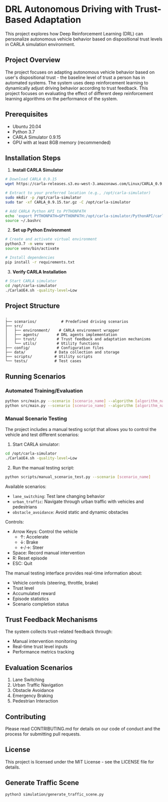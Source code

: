 # DRL Autonomous Driving with Trust-Based Adaptation

This project explores how Deep Reinforcement Learning (DRL) can personalize autonomous vehicle behavior based on dispositional trust levels in CARLA simulation environment.

## Project Overview
The project focuses on adapting autonomous vehicle behavior based on user's dispositional trust - the baseline level of trust a person has in automated systems. The system uses deep reinforcement learning to dynamically adjust driving behavior according to trust feedback. This project focuses on evaluating the effect of different deep reinforcement learning algorithms on the performance of the system.

## Prerequisites
- Ubuntu 20.04
- Python 3.7
- CARLA Simulator 0.9.15
- GPU with at least 8GB memory (recommended)

## Installation Steps

1. **Install CARLA Simulator**
```bash
# Download CARLA 0.9.15
wget https://carla-releases.s3.eu-west-3.amazonaws.com/Linux/CARLA_0.9.15.tar.gz

# Extract to your preferred location (e.g., /opt/carla-simulator)
sudo mkdir -p /opt/carla-simulator
sudo tar -xf CARLA_0.9.15.tar.gz -C /opt/carla-simulator

# Add CARLA Python API to PYTHONPATH
echo 'export PYTHONPATH=$PYTHONPATH:/opt/carla-simulator/PythonAPI/carla/dist/carla-0.9.15-py3.7-linux-x86_64.egg' >> ~/.bashrc
source ~/.bashrc
```

2. **Set up Python Environment**
```bash
# Create and activate virtual environment
python3.7 -m venv venv
source venv/bin/activate

# Install dependencies
pip install -r requirements.txt
```

3. **Verify CARLA Installation**
```bash
# Start CARLA simulator
cd /opt/carla-simulator
./CarlaUE4.sh -quality-level=Low
```

## Project Structure
```
.
├── scenarios/           # Predefined driving scenarios
├── src/
│   ├── environment/    # CARLA environment wrapper
│   ├── agents/        # DRL agents implementation
│   ├── trust/         # Trust feedback and adaptation mechanisms
│   └── utils/         # Utility functions
├── config/            # Configuration files
├── data/             # Data collection and storage
├── scripts/          # Utility scripts
└── tests/            # Test cases
```

## Running Scenarios

### Automated Training/Evaluation
```bash
python src/main.py --scenario [scenario_name] --algorithm [algorithm_name] --train
python src/main.py --scenario [scenario_name] --algorithm [algorithm_name] --eval
```

### Manual Scenario Testing
The project includes a manual testing script that allows you to control the vehicle and test different scenarios:

1. Start CARLA simulator:
```bash
cd /opt/carla-simulator
./CarlaUE4.sh -quality-level=Low
```

2. Run the manual testing script:
```bash
python scripts/manual_scenario_test.py --scenario [scenario_name]
```

Available scenarios:
- `lane_switching`: Test lane changing behavior
- `urban_traffic`: Navigate through urban traffic with vehicles and pedestrians
- `obstacle_avoidance`: Avoid static and dynamic obstacles

Controls:
- Arrow Keys: Control the vehicle
  - ↑: Accelerate
  - ↓: Brake
  - ←/→: Steer
- Space: Record manual intervention
- R: Reset episode
- ESC: Quit

The manual testing interface provides real-time information about:
- Vehicle controls (steering, throttle, brake)
- Trust level
- Accumulated reward
- Episode statistics
- Scenario completion status

## Trust Feedback Mechanisms
The system collects trust-related feedback through:
- Manual intervention monitoring
- Real-time trust level inputs
- Performance metrics tracking

## Evaluation Scenarios
1. Lane Switching
2. Urban Traffic Navigation
3. Obstacle Avoidance
4. Emergency Braking
5. Pedestrian Interaction

## Contributing
Please read CONTRIBUTING.md for details on our code of conduct and the process for submitting pull requests.

## License
This project is licensed under the MIT License - see the LICENSE file for details.

## Generate Traffic Scene

```bash
python3 simulation/generate_traffic_scene.py
```
